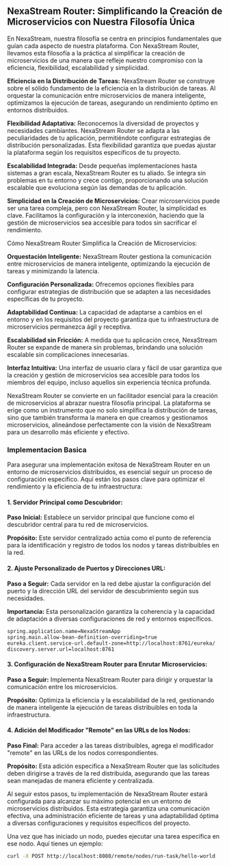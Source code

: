 
## **NexaStream Router: Simplificando la Creación de Microservicios con Nuestra Filosofía Única**

En NexaStream, nuestra filosofía se centra en principios fundamentales que guían cada aspecto de nuestra plataforma. Con NexaStream Router, llevamos esta filosofía a la práctica al simplificar la creación de microservicios de una manera que refleje nuestro compromiso con la eficiencia, flexibilidad, escalabilidad y simplicidad.

**Eficiencia en la Distribución de Tareas:**
NexaStream Router se construye sobre el sólido fundamento de la eficiencia en la distribución de tareas. Al orquestar la comunicación entre microservicios de manera inteligente, optimizamos la ejecución de tareas, asegurando un rendimiento óptimo en entornos distribuidos.

**Flexibilidad Adaptativa:**
Reconocemos la diversidad de proyectos y necesidades cambiantes. NexaStream Router se adapta a las peculiaridades de tu aplicación, permitiéndote configurar estrategias de distribución personalizadas. Esta flexibilidad garantiza que puedas ajustar la plataforma según los requisitos específicos de tu proyecto.

**Escalabilidad Integrada:**
Desde pequeñas implementaciones hasta sistemas a gran escala, NexaStream Router es tu aliado. Se integra sin problemas en tu entorno y crece contigo, proporcionando una solución escalable que evoluciona según las demandas de tu aplicación.

**Simplicidad en la Creación de Microservicios:**
Crear microservicios puede ser una tarea compleja, pero con NexaStream Router, la simplicidad es clave. Facilitamos la configuración y la interconexión, haciendo que la gestión de microservicios sea accesible para todos sin sacrificar el rendimiento.

Cómo NexaStream Router Simplifica la Creación de Microservicios:

**Orquestación Inteligente:**
NexaStream Router gestiona la comunicación entre microservicios de manera inteligente, optimizando la ejecución de tareas y minimizando la latencia.

**Configuración Personalizada:**
Ofrecemos opciones flexibles para configurar estrategias de distribución que se adapten a las necesidades específicas de tu proyecto.

**Adaptabilidad Continua:**
La capacidad de adaptarse a cambios en el entorno y en los requisitos del proyecto garantiza que tu infraestructura de microservicios permanezca ágil y receptiva.

**Escalabilidad sin Fricción:**
A medida que tu aplicación crece, NexaStream Router se expande de manera sin problemas, brindando una solución escalable sin complicaciones innecesarias.

**Interfaz Intuitiva:**
Una interfaz de usuario clara y fácil de usar garantiza que la creación y gestión de microservicios sea accesible para todos los miembros del equipo, incluso aquellos sin experiencia técnica profunda.

NexaStream Router se convierte en un facilitador esencial para la creación de microservicios al abrazar nuestra filosofía principal. La plataforma se erige como un instrumento que no solo simplifica la distribución de tareas, sino que también transforma la manera en que creamos y gestionamos microservicios, alineándose perfectamente con la visión de NexaStream para un desarrollo más eficiente y efectivo.

### Implementacion Basica

Para asegurar una implementación exitosa de NexaStream Router en un entorno de microservicios distribuidos, es esencial seguir un proceso de configuración específico. Aquí están los pasos clave para optimizar el rendimiento y la eficiencia de tu infraestructura:

#### 1. Servidor Principal como Descubridor:

**Paso Inicial:** Establece un servidor principal que funcione como el descubridor central para tu red de microservicios.

**Propósito:** Este servidor centralizado actúa como el punto de referencia para la identificación y registro de todos los nodos y tareas distribuibles en la red.

#### 2. Ajuste Personalizado de Puertos y Direcciones URL:

**Paso a Seguir:** Cada servidor en la red debe ajustar la configuración del puerto y la dirección URL del servidor de descubrimiento según sus necesidades.

**Importancia:** Esta personalización garantiza la coherencia y la capacidad de adaptación a diversas configuraciones de red y entornos específicos.

```properties
spring.application.name=NexaStreamApp
spring.main.allow-bean-definition-overriding=true
eureka.client.service-url.default-zone=http://localhost:8761/eureka/
discovery.server.url=localhost:8761
```

#### 3. Configuración de NexaStream Router para Enrutar Microservicios:

**Paso a Seguir:** Implementa NexaStream Router para dirigir y orquestar la comunicación entre los microservicios.

**Propósito:** Optimiza la eficiencia y la escalabilidad de la red, gestionando de manera inteligente la ejecución de tareas distribuibles en toda la infraestructura.

#### 4. Adición del Modificador "Remote" en las URLs de los Nodos:

**Paso Final:** Para acceder a las tareas distribuibles, agrega el modificador "remote" en las URLs de los nodos correspondientes.

**Propósito:** Esta adición especifica a NexaStream Router que las solicitudes deben dirigirse a través de la red distribuida, asegurando que las tareas sean manejadas de manera eficiente y centralizada.

Al seguir estos pasos, tu implementación de NexaStream Router estará configurada para alcanzar su máximo potencial en un entorno de microservicios distribuidos. Esta estrategia garantiza una comunicación efectiva, una administración eficiente de tareas y una adaptabilidad óptima a diversas configuraciones y requisitos específicos del proyecto.

Una vez que has iniciado un nodo, puedes ejecutar una tarea específica en ese nodo. Aquí tienes un ejemplo:
```bash
curl -X POST http://localhost:8080/remote/nodes/run-task/hello-world
```